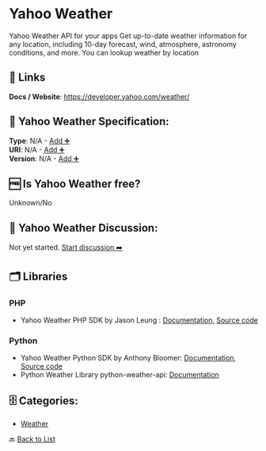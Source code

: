 # Yahoo Weather

Yahoo Weather API for your apps Get up-to-date weather information for any location, including 10-day forecast, wind, atmosphere, astronomy conditions, and more. You can lookup weather by location

##  🔗 Links
**Docs / Website**: https://developer.yahoo.com/weather/

## 🧬 Yahoo Weather Specification:
**Type**: N/A - [Add ➕](https://github.com/apis-list/apis-list/edit/main/apis/yahoo-weather/yahoo-weather.yaml)  
**URI**: N/A - [Add ➕](https://github.com/apis-list/apis-list/edit/main/apis/yahoo-weather/yahoo-weather.yaml)  
**Version**: N/A - [Add ➕](https://github.com/apis-list/apis-list/edit/main/apis/yahoo-weather/yahoo-weather.yaml)

## 🆓 Is Yahoo Weather free?
 Unknown/No 

## 💬 Yahoo Weather Discussion:
Not yet started. [Start discussion ➡️](https://github.com/apis-list/apis-list/discussions/new)

## 🗂️ Libraries
### PHP
- Yahoo Weather PHP SDK by Jason Leung : [Documentation](https://github.com/Th3Mouk/YahooWeatherAPI), [Source code](https://github.com/Th3Mouk/YahooWeatherAPI)
### Python
- Yahoo Weather Python SDK by Anthony Bloomer: [Documentation](https://github.com/AnthonyBloomer/weather-api), [Source code](https://pypi.python.org/pypi/weather-api/0.0.5)
- Python Weather Library python-weather-api: [Documentation](https://code.google.com/p/python-weather-api/)


## 🗄️ Categories:
- [Weather](https://github.com/apis-list/apis-list#weather-)

🔙  [Back to List](https://github.com/apis-list/apis-list)

